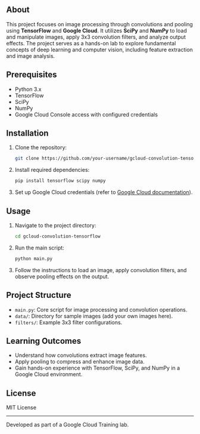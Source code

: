 ## About
This project focuses on image processing through convolutions and pooling using **TensorFlow** and **Google Cloud**. It utilizes **SciPy** and **NumPy** to load and manipulate images, apply 3x3 convolution filters, and analyze output effects. The project serves as a hands-on lab to explore fundamental concepts of deep learning and computer vision, including feature extraction and image analysis.

## Prerequisites
- Python 3.x
- TensorFlow
- SciPy
- NumPy
- Google Cloud Console access with configured credentials

## Installation
1. Clone the repository:
   ```bash
   git clone https://github.com/your-username/gcloud-convolution-tensorflow.git
   ```
2. Install required dependencies:
   ```bash
   pip install tensorflow scipy numpy
   ```
3. Set up Google Cloud credentials (refer to [Google Cloud documentation](https://cloud.google.com/docs)).

## Usage
1. Navigate to the project directory:
   ```bash
   cd gcloud-convolution-tensorflow
   ```
2. Run the main script:
   ```bash
   python main.py
   ```
3. Follow the instructions to load an image, apply convolution filters, and observe pooling effects on the output.

## Project Structure
- `main.py`: Core script for image processing and convolution operations.
- `data/`: Directory for sample images (add your own images here).
- `filters/`: Example 3x3 filter configurations.

## Learning Outcomes
- Understand how convolutions extract image features.
- Apply pooling to compress and enhance image data.
- Gain hands-on experience with TensorFlow, SciPy, and NumPy in a Google Cloud environment.

## License
MIT License

---

Developed as part of a Google Cloud Training lab.
